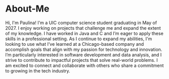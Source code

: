 # About-Me
Hi, I'm Paulina! I'm a UIC computer science student graduating in May of 2027. I enjoy working on projects that challenge me and expand the extent of my knowledge. I have worked in Java and C and I’m eager to apply these skills in a professional setting. As I continue to expand my abilities, I'm looking to use what I’ve learned at a Chicago-based company and accomplish goals that align with my passion for technology and innovation. I’m particularly interested in software development and data analysis, and I strive to contribute to impactful projects that solve real-world problems. I am excited to connect and collaborate with others who share a commitment to growing in the tech industry. 

